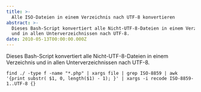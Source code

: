 ```yaml
---
title: >-
  Alle ISO-Dateien in einem Verzeichnis nach UTF-8 konvertieren
abstract: >-
  Dieses Bash-Script konvertiert alle Nicht-UTF-8-Dateien in einem Verzeichnis
  und in allen Unterverzeichnissen nach UTF-8.
date: 2010-05-13T00:00:00.000Z
---
```


Dieses Bash-Script konvertiert alle Nicht-UTF-8-Dateien in einem Verzeichnis und
in allen Unterverzeichnissen nach UTF-8.

    find ./ -type f -name "*.php" | xargs file | grep ISO-8859 | awk '{print substr( $1, 0, length($1) - 1); }' | xargs -i recode ISO-8859-1..UTF-8 {}
